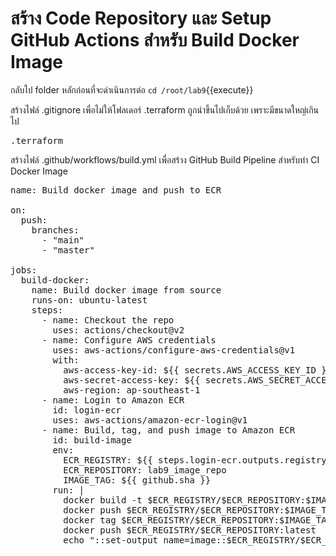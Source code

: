 # สร้าง Code Repository และ Setup GitHub Actions สำหรับ Build Docker Image

กลับไป folder หลักก่อนที่จะดำเนินการต่อ
`cd /root/lab9`{{execute}}

สร้างไฟล์ .gitignore
เพื่อไม่ให้โฟลเดอร์ .terraform ถูกนำขึ้นไปเก็บด้วย เพราะมีขนาดใหญ่เกินไป

<pre class="file" data-filename=".gitignore" data-target="append">
.terraform
</pre>

สร้างไฟล์ .github/workflows/build.yml
เพื่อสร้าง GitHub Build Pipeline สำหรับทำ CI Docker Image

<pre class="file" data-filename=".github/workflows/build.yml" data-target="replace">name: Build docker image and push to ECR

on:
  push:
    branches:
      - "main"
      - "master"

jobs:
  build-docker:
    name: Build docker image from source
    runs-on: ubuntu-latest
    steps:
      - name: Checkout the repo
        uses: actions/checkout@v2
      - name: Configure AWS credentials
        uses: aws-actions/configure-aws-credentials@v1
        with:
          aws-access-key-id: ${{ secrets.AWS_ACCESS_KEY_ID }}
          aws-secret-access-key: ${{ secrets.AWS_SECRET_ACCESS_KEY }}
          aws-region: ap-southeast-1
      - name: Login to Amazon ECR
        id: login-ecr
        uses: aws-actions/amazon-ecr-login@v1
      - name: Build, tag, and push image to Amazon ECR
        id: build-image
        env:
          ECR_REGISTRY: ${{ steps.login-ecr.outputs.registry }}
          ECR_REPOSITORY: lab9_image_repo
          IMAGE_TAG: ${{ github.sha }}
        run: |
          docker build -t $ECR_REGISTRY/$ECR_REPOSITORY:$IMAGE_TAG -f src/Dockerfile src
          docker push $ECR_REGISTRY/$ECR_REPOSITORY:$IMAGE_TAG
          docker tag $ECR_REGISTRY/$ECR_REPOSITORY:$IMAGE_TAG $ECR_REGISTRY/$ECR_REPOSITORY:latest
          docker push $ECR_REGISTRY/$ECR_REPOSITORY:latest
          echo "::set-output name=image::$ECR_REGISTRY/$ECR_REPOSITORY:$IMAGE_TAG"

</pre>
